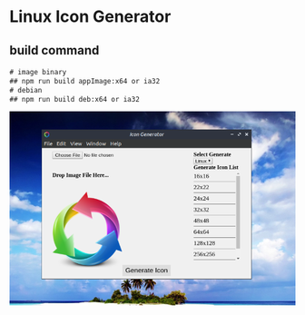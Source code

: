 # Linux Icon Generator

## build command

    # image binary
    ## npm run build appImage:x64 or ia32
    # debian
    ## npm run build deb:x64 or ia32



<img src="https://github.com/Than-coder/linux-icon-generator/blob/master/screenshort.png" />
